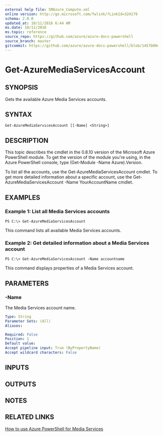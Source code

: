 ```yaml
---
external help file: SMAzure_Compute.xml
online version: http://go.microsoft.com/fwlink/?LinkId=324179
schema: 2.0.0
updated_at: 10/11/2016 6:44 AM
ms.date: 10/11/2016
ms.topic: reference
source_repo: https://github.com/azure/azure-docs-powershell
source_branch: master
gitcommit: https://github.com/azure/azure-docs-powershell/blob/1457b00e4be43f52e047ac6fd4ed87f3565c5548/azureps-cmdlets-docs/Service%20Management/Compute%20Cmdlets/v0.9.8/Get-AzureMediaServicesAccount.md
---
```


# Get-AzureMediaServicesAccount
## SYNOPSIS
Gets the available Azure Media Services accounts.

## SYNTAX

```
Get-AzureMediaServicesAccount [[-Name] <String>]
```

## DESCRIPTION
This topic describes the cmdlet in the 0.8.10 version of the Microsoft Azure PowerShell module.
To get the version of the module you're using, in the Azure PowerShell console, type (Get-Module -Name Azure).Version.

To list all the accounts, use the Get-AzureMediaServicesAccount cmdlet.
To get more detailed information about a specific account, use the Get-AzureMediaServicesAccount -Name YourAccountName cmdlet.

## EXAMPLES

### Example 1: List all Media Services accounts
```
PS C:\> Get-AzureMediaServicesAccount
```

This command lists all available Media Services accounts.

### Example 2: Get detailed information about a Media Services account
```
PS C:\> Get-AzureMediaServicesAccount -Name accountname
```

This command displays properties of a Media Services account.

## PARAMETERS

### -Name
The Media Services account name.

```yaml
Type: String
Parameter Sets: (All)
Aliases: 

Required: False
Position: 1
Default value: 
Accept pipeline input: True (ByPropertyName)
Accept wildcard characters: False
```

## INPUTS

## OUTPUTS

## NOTES

## RELATED LINKS

[How to use Azure PowerShell for Media Services](http://go.microsoft.com/fwlink/?LinkId=324179)

